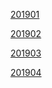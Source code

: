 
[201901](2019/201901记.md ':include')

[201902](2019/201902记.md ':include')

[201903](2019/201903记.md ':include')

[201904](2019/201904记.md ':include')
